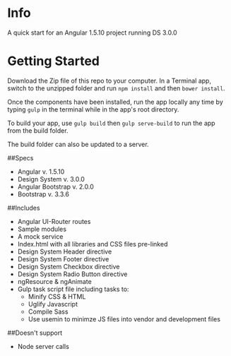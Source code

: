 # Info
A quick start for an Angular 1.5.10 project running DS 3.0.0


# Getting Started

Download the Zip file of this repo to your computer. In a Terminal app, switch to the unzipped folder and  run `npm install` and then `bower install`.

Once the components have been installed, run the app locally any time by typing `gulp` in the terminal while in the app's root directory.

To build your app, use `gulp build` then `gulp serve-build` to run the app from the build folder.

The build folder can also be updated to a server.


##Specs
* Angular           v. 1.5.10
* Design System     v. 3.0.0
* Angular Bootstrap v. 2.0.0
* Bootstrap         v. 3.3.6

##Includes
* Angular UI-Router routes
* Sample modules
* A mock service
* Index.html with all libraries and CSS files pre-linked
* Design System Header directive
* Design System Footer directive
* Design System Checkbox directive
* Design System Radio Button directive
* ngResource & ngAnimate
* Gulp task script file including tasks to:
  * Minify CSS & HTML
  * Uglify Javascript
  * Compile Sass
  * Use usemin to minimze JS files into vendor and development files



##Doesn't support
* Node server calls
